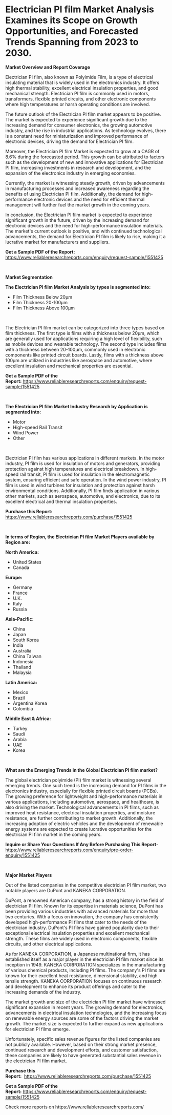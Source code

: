 <p><h1>Electrician PI film Market Analysis Examines its Scope on Growth Opportunities, and Forecasted Trends Spanning from 2023 to 2030.</h1></p><p><strong>Market Overview and Report Coverage</strong></p>
<p><p>Electrician PI film, also known as Polyimide Film, is a type of electrical insulating material that is widely used in the electronics industry. It offers high thermal stability, excellent electrical insulation properties, and good mechanical strength. Electrician PI film is commonly used in motors, transformers, flexible printed circuits, and other electronic components where high temperatures or harsh operating conditions are involved.</p><p>The future outlook of the Electrician PI film market appears to be positive. The market is expected to experience significant growth due to the increasing demand for consumer electronics, the growing automotive industry, and the rise in industrial applications. As technology evolves, there is a constant need for miniaturization and improved performance of electronic devices, driving the demand for Electrician PI film.</p><p>Moreover, the Electrician PI film Market is expected to grow at a CAGR of 8.6% during the forecasted period. This growth can be attributed to factors such as the development of new and innovative applications for Electrician PI film, increasing investments in research and development, and the expansion of the electronics industry in emerging economies.</p><p>Currently, the market is witnessing steady growth, driven by advancements in manufacturing processes and increased awareness regarding the benefits of using Electrician PI film. Additionally, the demand for high-performance electronic devices and the need for efficient thermal management will further fuel the market growth in the coming years.</p><p>In conclusion, the Electrician PI film market is expected to experience significant growth in the future, driven by the increasing demand for electronic devices and the need for high-performance insulation materials. The market's current outlook is positive, and with continued technological advancements, the demand for Electrician PI film is likely to rise, making it a lucrative market for manufacturers and suppliers.</p></p>
<p><strong>Get a Sample PDF of the Report:</strong> <a href="https://www.reliableresearchreports.com/enquiry/request-sample/1551425">https://www.reliableresearchreports.com/enquiry/request-sample/1551425</a></p>
<p>&nbsp;</p>
<p><strong>Market Segmentation</strong></p>
<p><strong>The Electrician PI film Market Analysis by types is segmented into:</strong></p>
<p><ul><li>Film Thickness Below 20μm</li><li>Film Thickness 20-100μm</li><li>Film Thickness Above 100μm</li></ul></p>
<p>&nbsp;</p>
<p><p>The Electrician PI film market can be categorized into three types based on film thickness. The first type is films with a thickness below 20μm, which are generally used for applications requiring a high level of flexibility, such as mobile devices and wearable technology. The second type includes films with a thickness between 20-100μm, commonly used in electronic components like printed circuit boards. Lastly, films with a thickness above 100μm are utilized in industries like aerospace and automotive, where excellent insulation and mechanical properties are essential.</p></p>
<p><strong>Get a Sample PDF of the Report:</strong>&nbsp;<a href="https://www.reliableresearchreports.com/enquiry/request-sample/1551425">https://www.reliableresearchreports.com/enquiry/request-sample/1551425</a></p>
<p>&nbsp;</p>
<p><strong>The Electrician PI film Market Industry Research by Application is segmented into:</strong></p>
<p><ul><li>Motor</li><li>High-speed Rail Transit</li><li>Wind Power</li><li>Other</li></ul></p>
<p>&nbsp;</p>
<p><p>Electrician PI film has various applications in different markets. In the motor industry, PI film is used for insulation of motors and generators, providing protection against high temperatures and electrical breakdown. In high-speed rail transit, PI film is used for insulation in the electromagnetic system, ensuring efficient and safe operation. In the wind power industry, PI film is used in wind turbines for insulation and protection against harsh environmental conditions. Additionally, PI film finds application in various other markets, such as aerospace, automotive, and electronics, due to its excellent electrical and thermal insulation properties.</p></p>
<p><strong>Purchase this Report:</strong>&nbsp; <a href="https://www.reliableresearchreports.com/purchase/1551425">https://www.reliableresearchreports.com/purchase/1551425</a></p>
<p>&nbsp;</p>
<p><strong>In terms of Region, the Electrician PI film Market Players available by Region are:</strong></p>
<p>
    <p> <strong> North America: </strong>
        <ul>
            <li>United States</li>
            <li>Canada</li>
        </ul>
        </p> 
    <p> <strong> Europe: </strong>
        <ul>
            <li>Germany</li>
            <li>France</li>
            <li>U.K.</li>
            <li>Italy</li>
            <li>Russia</li>
        </ul>
        </p> 
    <p> <strong> Asia-Pacific: </strong>
        <ul>
            <li>China</li>
            <li>Japan</li>
            <li>South Korea</li>
            <li>India</li>
            <li>Australia</li>
            <li>China Taiwan</li>
            <li>Indonesia</li>
            <li>Thailand</li>
            <li>Malaysia</li>
        </ul>
        </p> 
    <p> <strong> Latin America: </strong>
        <ul>
            <li>Mexico</li>
            <li>Brazil</li>
            <li>Argentina Korea</li>
            <li>Colombia</li>
        </ul>
        </p> 
    <p> <strong> Middle East & Africa: </strong>
        <ul>
            <li>Turkey</li>
            <li>Saudi</li>
            <li>Arabia</li>
            <li>UAE</li>
            <li>Korea</li>
        </ul>
    </p>
    </p>
<p>&nbsp;</p>
<p><strong>What are the Emerging Trends in the Global Electrician PI film market?</strong></p>
<p><p>The global electrician polyimide (PI) film market is witnessing several emerging trends. One such trend is the increasing demand for PI films in the electronics industry, especially for flexible printed circuit boards (PCBs). The growing preference for lightweight and high-performance materials in various applications, including automotive, aerospace, and healthcare, is also driving the market. Technological advancements in PI films, such as improved heat resistance, electrical insulation properties, and moisture resistance, are further contributing to market growth. Additionally, the increasing adoption of electric vehicles and the development of renewable energy systems are expected to create lucrative opportunities for the electrician PI film market in the coming years.</p></p>
<p><strong>Inquire or Share Your Questions If Any Before Purchasing This Report</strong>- <a href="https://www.reliableresearchreports.com/enquiry/pre-order-enquiry/1551425">https://www.reliableresearchreports.com/enquiry/pre-order-enquiry/1551425</a></p>
<p>&nbsp;</p>
<p><strong>Major Market Players</strong></p>
<p><p>Out of the listed companies in the competitive electrician PI film market, two notable players are DuPont and KANEKA CORPORATION.</p><p>DuPont, a renowned American company, has a strong history in the field of electrician PI film. Known for its expertise in materials science, DuPont has been providing various industries with advanced materials for more than two centuries. With a focus on innovation, the company has consistently developed high-performance PI films that cater to the needs of the electrician industry. DuPont's PI films have gained popularity due to their exceptional electrical insulation properties and excellent mechanical strength. These films are widely used in electronic components, flexible circuits, and other electrical applications. </p><p>As for KANEKA CORPORATION, a Japanese multinational firm, it has established itself as a major player in the electrician PI film market since its inception in 1949. KANEKA CORPORATION specializes in the manufacturing of various chemical products, including PI films. The company's PI films are known for their excellent heat resistance, dimensional stability, and high tensile strength. KANEKA CORPORATION focuses on continuous research and development to enhance its product offerings and cater to the increasing demands of the industry. </p><p>The market growth and size of the electrician PI film market have witnessed significant expansion in recent years. The growing demand for electronics, advancements in electrical insulation technologies, and the increasing focus on renewable energy sources are some of the factors driving the market growth. The market size is expected to further expand as new applications for electrician PI films emerge.</p><p>Unfortunately, specific sales revenue figures for the listed companies are not publicly available. However, based on their strong market presence, continued research and development efforts, and customer satisfaction, these companies are likely to have generated substantial sales revenue in the electrician PI film market.</p></p>
<p><strong>Purchase this Report:</strong>&nbsp;&nbsp;<a href="https://www.reliableresearchreports.com/purchase/1551425">https://www.reliableresearchreports.com/purchase/1551425</a></p>
<p></p>
<p><strong>Get a Sample PDF of the Report:</strong>&nbsp;<a href="https://www.reliableresearchreports.com/enquiry/request-sample/1551425">https://www.reliableresearchreports.com/enquiry/request-sample/1551425</a></p>
<p>Check more reports on https://www.reliableresearchreports.com/</p>